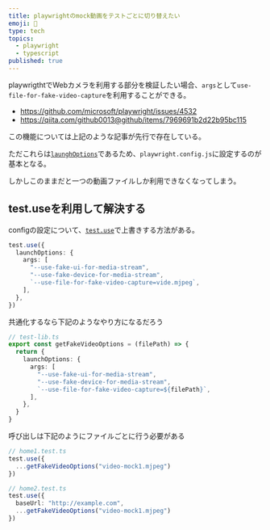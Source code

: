 ```yaml
---
title: playwrightのmock動画をテストごとに切り替えたい
emoji: 🎥
type: tech
topics:
  - playwright
  - typescript
published: true
---
```


playwrigthtでWebカメラを利用する部分を検証したい場合、`args`として`use-file-for-fake-video-capture`を利用することができる。

* https://github.com/microsoft/playwright/issues/4532
* https://qiita.com/github0013@github/items/7969691b2d22b95bc115

この機能については上記のような記事が先行で存在している。

ただこれらは[`launghOptions`](https://playwright.dev/docs/api/class-testoptions#test-options-launch-options
)であるため、`playwright.config.js`に設定するのが基本となる。

しかしこのままだと一つの動画ファイルしか利用できなくなってしまう。

## test.useを利用して解決する

configの設定について、[`test.use`](https://playwright.dev/docs/api/class-test#test-use)で上書きする方法がある。

```ts
test.use({
  launchOptions: {
    args: [
      "--use-fake-ui-for-media-stream",
      "--use-fake-device-for-media-stream",
      `--use-file-for-fake-video-capture=vide.mjpeg`,
    ],
  },
})
```

共通化するなら下記のようなやり方になるだろう

```ts
// test-lib.ts
export const getFakeVideoOptions = (filePath) => {
  return {
    launchOptions: {
      args: [
        "--use-fake-ui-for-media-stream",
        "--use-fake-device-for-media-stream",
        `--use-file-for-fake-video-capture=${filePath}`,
      ],
    },
  }
}
```

呼び出しは下記のようにファイルごとに行う必要がある

```ts
// home1.test.ts
test.use({
  ...getFakeVideoOptions("video-mock1.mjpeg")
})
```

```ts
// home2.test.ts
test.use({
  baseUrl: "http://example.com",
  ...getFakeVideoOptions("video-mock1.mjpeg")
})
```